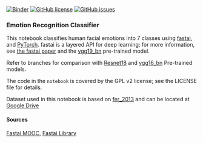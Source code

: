 [![Binder](https://mybinder.org/badge_logo.svg)](https://mybinder.org/v2/gh/devnons/Emotion-Recognition-Classifier/main?filepath=emorec2.ipynb)
[![GitHub license](https://img.shields.io/github/license/devnons/Emotion-Recognition-Classifier)](https://github.com/devnons/Emotion-Recognition-Classifier/blob/main/LICENSE)
[![GitHub issues](https://img.shields.io/github/issues/devnons/Emotion-Recognition-Classifier)](https://github.com/devnons/Emotion-Recognition-Classifier/issues)

### Emotion Recognition Classifier

This notebook classifies human facial emotions into 7 classes using [fastai](https://docs.fast.ai/), and [PyTorch](https://pytorch.org/). fastai is a layered API for deep learning; for more information, see [the fastai paper](https://www.mdpi.com/2078-2489/11/2/108) and the [vgg19_bn](https://www.kaggle.com/pytorch/vgg19bn) pre-trained model.

Refer to branches for comparison with [Resnet18](https://pytorch.org/hub/pytorch_vision_resnet/) and [vgg16_bn](https://pytorch.org/hub/pytorch_vision_vgg/) Pre-trained models.

The code in the `notebook` is covered by the GPL v2 license; see the LICENSE file for details.

Dataset used in this notebook is based on [fer_2013](https://www.kaggle.com/aspiring1/fer2013-images) and can be located at [Google Drive](https://drive.google.com/file/d/1yCYa3IvsvYTkjkl4bvs96pWQfcgOJpxu/view?usp=sharing) 

#### Sources
[Fastai MOOC](https://course.fast.ai/),
[Fastai Library](https://docs.fast.ai/)


